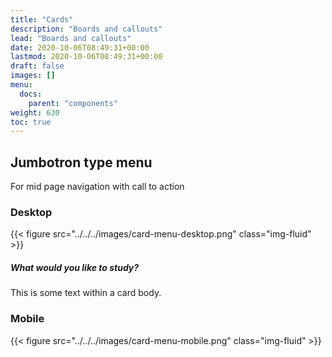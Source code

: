 ```yaml
---
title: "Cards"
description: "Boards and callouts"
lead: "Boards and callouts"
date: 2020-10-06T08:49:31+00:00
lastmod: 2020-10-06T08:49:31+00:00
draft: false
images: []
menu:
  docs:
    parent: "components"
weight: 630
toc: true
---
```


<h2>Jumbotron type menu</h2>
<p>For mid page navigation with call to action</p>
<h3>Desktop</h3>
{{< figure src="../../../images/card-menu-desktop.png" class="img-fluid" >}}
<div class="container card-container-menu">
<div class="card">
  <div class="card-body">
  <h5 class="card-title">What would you like to study?</h5>
  <p>This is some text within a card body.</p>
</div>
</div>
<h3>Mobile</h3>
{{< figure src="../../../images/card-menu-mobile.png" class="img-fluid" >}}




